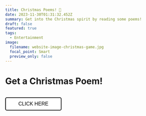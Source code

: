 ```yaml
---
title: Christmas Poems! 🎄
date: 2023-11-30T01:31:32.452Z
summary: G﻿et into the Christmas spirit by reading some poems!
draft: false
featured: true
tags:
  - Entertainment
image:
  filename: website-image-christmas-game.jpg
  focal_point: Smart
  preview_only: false
---
```

  <style>
    /* CSS styles for the button */
    button {
      background-color: white;
      border: 2px solid black;
      border-radius: 5px;
      padding: 10px 40px;
      font-size: 16px;
      cursor: pointer;
      transition: background-color 0.3s, color 0.3s;
    }

    button:hover {
      background-color: #e8dcdc;
    }
  </style>

<h1>Get a Christmas Poem!</h1>
 ﻿ <br>
  <button onclick="getNextPoem()">CLICK HERE</button>
 ﻿ <br>
 ﻿ <br>

  <p id="poem"></p>

  <script>
    const poems = [
      `Setting up the nativity is a holiday tradition,
And each and every figure has its own special position.
The angel sits up on the roof, and the wise men go beneath.
Joseph and Mary go in the middle, surrounded by cows and sheep.
Baby Jesus in his manger always sits right in the center,
So everyone can admire him in all his glory and splendor.`,
      `Each year when Christmas rolls around
I get my nutcracker out.
And each time that he cracks a nut,
it makes me want to shout,
"Oh thank you Mr. Nutcracker for
Shelling my nuts for me.
Now all I need is a glass of eggnog,
and I'll eat them by my Christmas tree!"
    ];

    // Here's a Christmas Link Game: https://docs.google.com/forms/d/e/1FAIpQLSewOaDbpc01h--dFwFSdwMb1gPG5iUtw-gWZZw0YitDXjCD-A/viewform?usp=sf_link

 ﻿   let currentIndex = -1;

    function getNextPoem() {
      const poemElement = document.getElementById("poem");
      currentIndex = (currentIndex + 1) % poems.length;
      poemElement.textContent = poems[currentIndex];
    }
  </script>

